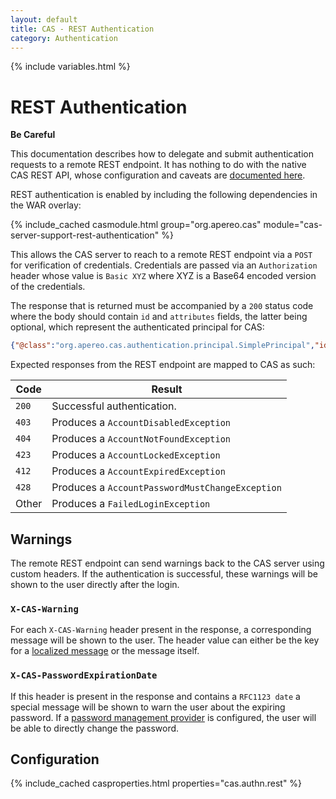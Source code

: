 ```yaml
---
layout: default
title: CAS - REST Authentication
category: Authentication
---
```

{% include variables.html %}


# REST Authentication

<div class="alert alert-warning"><strong>Be Careful</strong><p>This documentation describes
how to delegate and submit authentication requests to a remote REST endpoint. It has nothing
to do with the native CAS REST API, whose configuration and caveats are
<a href="../protocol/REST-Protocol.html">documented here</a>.</p></div>

REST authentication is enabled by including the following dependencies in the WAR overlay:

{% include_cached casmodule.html group="org.apereo.cas" module="cas-server-support-rest-authentication" %}

This allows the CAS server to reach to a remote REST endpoint via a `POST` for verification of credentials.
Credentials are passed via an `Authorization` header whose value is `Basic XYZ` where XYZ is a
Base64 encoded version of the credentials.

The response that is returned must be accompanied by a `200`
status code where the body should contain `id` and `attributes` fields, the latter being optional,
which represent the authenticated principal for CAS:

```json
{"@class":"org.apereo.cas.authentication.principal.SimplePrincipal","id":"casuser","attributes":{}}
```

Expected responses from the REST endpoint are mapped to CAS as such:

| Code                   | Result
|------------------------|---------------------------------------------
| `200`          | Successful authentication.
| `403`          | Produces a `AccountDisabledException`
| `404`          | Produces a `AccountNotFoundException`
| `423`          | Produces a `AccountLockedException`
| `412`          | Produces a `AccountExpiredException`
| `428`          | Produces a `AccountPasswordMustChangeException`
| Other          | Produces a `FailedLoginException`

## Warnings

The remote REST endpoint can send warnings back to the CAS server using custom headers.
If the authentication is successful, these warnings will be shown to the user directly after the login.

### `X-CAS-Warning`

For each `X-CAS-Warning` header present in the response, a corresponding message will be shown to the user. The 
header value can either be the key for a [localized message](../ux/User-Interface-Customization-Localization.html) or the message itself.

### `X-CAS-PasswordExpirationDate`

If this header is present in the response and contains a `RFC1123 date` a special message will be shown
to warn the user about the expiring password. If a [password management provider](../password_management/Password-Management.html) is configured,
the user will be able to directly change the password.

## Configuration

{% include_cached casproperties.html properties="cas.authn.rest" %}

